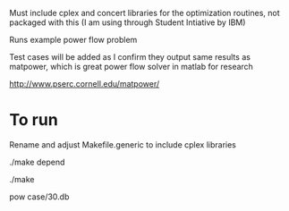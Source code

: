 Must include cplex and concert libraries for the optimization routines, not packaged with this (I am using through Student Intiative by IBM)

Runs example power flow problem

Test cases will be added as I confirm they output same results as matpower, which is great power flow solver in matlab for research

http://www.pserc.cornell.edu/matpower/



To run
===============================

Rename and adjust Makefile.generic to include cplex libraries

./make depend

./make

pow case/30.db



